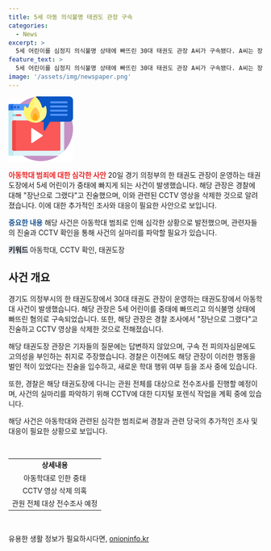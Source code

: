 ```yaml
---
title: 5세 아동 의식불명 태권도 관장 구속
categories:
  - News
excerpt: >
  5세 어린이를 심정지 의식불명 상태에 빠뜨린 30대 태권도 관장 A씨가 구속됐다. A씨는 장난으로 그랬다고 주장하며 학대 고의성을 부인하고, 경찰은 이전에도 같은 행동을 한 적이 있다는 진술을 확보했다. A씨는 CCTV 영상을 삭제한 것으로 확인돼 디지털 포렌식 작업을 진행할 예정이며, 태권도장 관원 전체를 대상으로 전수조사를 벌일 예정이다. B군은 중환자실에 입원한 상태로, 추가 학대 행위 여부 등을 파악 중이다. (150자)
feature_text: >
  5세 어린이를 심정지 의식불명 상태에 빠뜨린 30대 태권도 관장 A씨가 구속됐다. A씨는 장난으로 그랬다고 주장하며 학대 고의성을 부인하고, 경찰은 이전에도 같은 행동을 한 적이 있다는 진술을 확보했다. A씨는 CCTV 영상을 삭제한 것으로 확인돼 디지털 포렌식 작업을 진행할 예정이며, 태권도장 관원 전체를 대상으로 전수조사를 벌일 예정이다. B군은 중환자실에 입원한 상태로, 추가 학대 행위 여부 등을 파악 중이다. (150자)
image: '/assets/img/newspaper.png'
---
```


<p><img src="/assets/img/news.png" alt="rentncar 속보" /></p>

<p><b><span style="color: #ee2323;">아동학대 범죄에 대한 심각한 사안</span></b>
20일 경기 의정부의 한 태권도 관장이 운영하는 태권도장에서 5세 어린이가 중태에 빠지게 되는 사건이 발생했습니다. 해당 관장은 경찰에 대해 "장난으로 그랬다"고 진술했으며, 이와 관련된 CCTV 영상을 삭제한 것으로 알려졌습니다. 이에 대한 추가적인 조사와 대응이 필요한 사안으로 보입니다.</p>

<p><b><span style="color: #1a5490;">중요한 내용</span></b>
해당 사건은 아동학대 범죄로 인해 심각한 상황으로 발전했으며, 관련자들의 진술과 CCTV 확인을 통해 사건의 실마리를 파악할 필요가 있습니다.</p>

<p><b><span style="background-color: #21538527;">키워드</span></b>
아동학대, CCTV 확인, 태권도장</p>

<h2 data-ke-size="size26">사건 개요</h2>

<p>경기도 의정부시의 한 태권도장에서 30대 태권도 관장이 운영하는 태권도장에서 아동학대 사건이 발생했습니다. 해당 관장은 5세 어린이를 중태에 빠뜨리고 의식불명 상태에 빠뜨린 혐의로 구속되었습니다. 또한, 해당 관장은 경찰 조사에서 "장난으로 그랬다"고 진술하고 CCTV 영상을 삭제한 것으로 전해졌습니다.</p>

<p>해당 태권도장 관장은 기자들의 질문에는 답변하지 않았으며, 구속 전 피의자심문에도 고의성을 부인하는 취지로 주장했습니다. 경찰은 이전에도 해당 관장이 이러한 행동을 벌인 적이 있었다는 진술을 입수하고, 새로운 학대 행위 여부 등을 조사 중에 있습니다.</p>

<p>또한, 경찰은 해당 태권도장에 다니는 관원 전체를 대상으로 전수조사를 진행할 예정이며, 사건의 실마리를 파악하기 위해 CCTV에 대한 디지털 포렌식 작업을 계획 중에 있습니다.</p>

<p>해당 사건은 아동학대와 관련된 심각한 범죄로써 경찰과 관련 당국의 추가적인 조사 및 대응이 필요한 상황으로 보입니다. </p>

<p data-ke-size="size16">&nbsp;</p>

<table>
    <tbody>
        <tr>
            <td style="text-align: center; height: 17px;"><b>상세내용</b></td>
        </tr>
        <tr>
            <td style="text-align: center; height: 17px;">아동학대로 인한 중태</td>
        </tr>
        <tr>
            <td style="text-align: center; height: 17px;">CCTV 영상 삭제 의혹</td>
        </tr>
        <tr>
            <td style="text-align: center; height: 17px;">관원 전체 대상 전수조사 예정</td>
        </tr>
    </tbody>
</table>

<p data-ke-size="size16">&nbsp;</p>

유용한 생활 정보가 필요하시다면, <a href="https://onioninfo.kr" rel="dofollow">onioninfo.kr</a>


